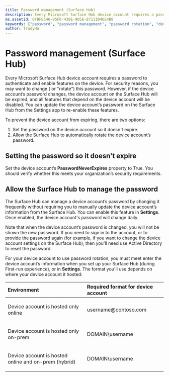 ```yaml
---
title: Password management (Surface Hub)
description: Every Microsoft Surface Hub device account requires a password to authenticate and enable features on the device.
ms.assetid: 0FBFB546-05F0-430E-905E-87111046E4B8
keywords: ["password", "password management", "password rotation", "device account"]
author: TrudyHa
---
```


# Password management (Surface Hub)


Every Microsoft Surface Hub device account requires a password to authenticate and enable features on the device. For security reasons, you may want to change ( or "rotate") this password. However, if the device account’s password changes, the device account on the Surface Hub will be expired, and all features that depend on the device account will be disabled. You can update the device account’s password on the Surface Hub from the Settings app to re-enable these features.

To prevent the device account from expiring, there are two options:

1.  Set the password on the device account so it doesn't expire.
2.  Allow the Surface Hub to automatically rotate the device account’s password.

## Setting the password so it doesn't expire


Set the device account’s **PasswordNeverExpires** property to True. You should verify whether this meets your organization’s security requirements.

## Allow the Surface Hub to manage the password


The Surface Hub can manage a device account’s password by changing it frequently without requiring you to manually update the device account’s information from the Surface Hub. You can enable this feature in **Settings**. Once enabled, the device account's password will change daily.

Note that when the device account’s password is changed, you will not be shown the new password. If you need to sign in to the account, or to provide the password again (for example, if you want to change the device account settings on the Surface Hub), then you'll need use Active Directory to reset the password.

For your device account to use password rotation, you must meet enter the device account’s information when you set up your Surface Hub (during First-run experience), or in **Settings**. The format you'll use depends on where your device account it hosted:

<table>
<colgroup>
<col width="50%" />
<col width="50%" />
</colgroup>
<thead>
<tr class="header">
<th align="left">Environment</th>
<th align="left">Required format for device account</th>
</tr>
</thead>
<tbody>
<tr class="odd">
<td align="left"><p>Device account is hosted only online</p></td>
<td align="left"><p>username@contoso.com</p></td>
</tr>
<tr class="even">
<td align="left"><p>Device account is hosted only on-prem</p></td>
<td align="left"><p>DOMAIN\username</p></td>
</tr>
<tr class="odd">
<td align="left"><p>Device account is hosted online and on-prem (hybrid)</p></td>
<td align="left"><p>DOMAIN\username</p></td>
</tr>
</tbody>
</table>

 

 

 





